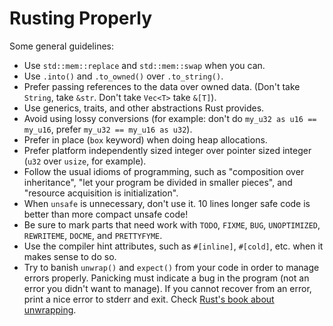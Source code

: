 # Rusting Properly

Some general guidelines:

* Use `std::mem::replace` and `std::mem::swap` when you can.
* Use `.into()` and `.to_owned()` over `.to_string()`.
* Prefer passing references to the data over owned data. (Don't take `String`, take `&str`. Don't take `Vec<T>` take `&[T]`).
* Use generics, traits, and other abstractions Rust provides.
* Avoid using lossy conversions (for example: don't do `my_u32 as u16 == my_u16`, prefer `my_u32 == my_u16 as u32`).
* Prefer in place (`box` keyword) when doing heap allocations.
* Prefer platform independently sized integer over pointer sized integer (`u32` over `usize`, for example).
* Follow the usual idioms of programming, such as "composition over inheritance", "let your program be divided in smaller pieces", and "resource acquisition is initialization".
* When `unsafe` is unnecessary, don't use it. 10 lines longer safe code is better than more compact unsafe code!
* Be sure to mark parts that need work with `TODO`, `FIXME`, `BUG`, `UNOPTIMIZED`, `REWRITEME`, `DOCME`, and `PRETTYFYME`.
* Use the compiler hint attributes, such as `#[inline]`, `#[cold]`, etc. when it makes sense to do so.
* Try to banish `unwrap()` and `expect()` from your code in order to manage errors properly. Panicking must indicate a bug in the program (not an error you didn't want to manage). If you cannot recover from an error, print a nice error to stderr and exit. Check [Rust's book about unwrapping](https://doc.rust-lang.org/book/error-handling.html#a-brief-interlude-unwrapping-isnt-evil).
